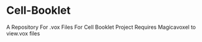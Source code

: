 # Cell-Booklet
 A Repository For .vox Files For Cell Booklet Project
Requires Magicavoxel to view.vox files
